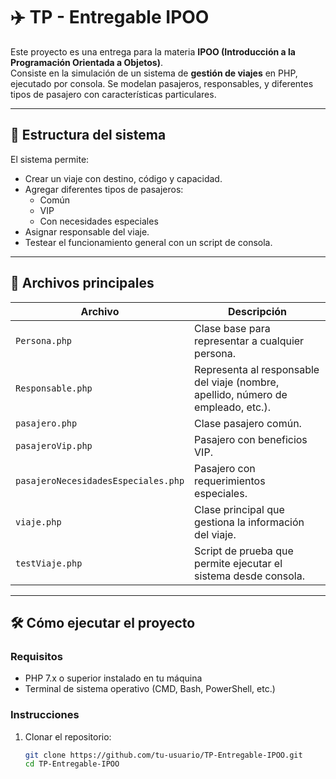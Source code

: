 # ✈️ TP - Entregable IPOO

Este proyecto es una entrega para la materia **IPOO (Introducción a la Programación Orientada a Objetos)**.  
Consiste en la simulación de un sistema de **gestión de viajes** en PHP, ejecutado por consola. Se modelan pasajeros, responsables, y diferentes tipos de pasajero con características particulares.

---

## 🧩 Estructura del sistema

El sistema permite:

- Crear un viaje con destino, código y capacidad.
- Agregar diferentes tipos de pasajeros:
  - Común
  - VIP
  - Con necesidades especiales
- Asignar responsable del viaje.
- Testear el funcionamiento general con un script de consola.

---

## 📁 Archivos principales

| Archivo                          | Descripción |
|----------------------------------|-------------|
| `Persona.php`                    | Clase base para representar a cualquier persona. |
| `Responsable.php`                | Representa al responsable del viaje (nombre, apellido, número de empleado, etc.). |
| `pasajero.php`                   | Clase pasajero común. |
| `pasajeroVip.php`                | Pasajero con beneficios VIP. |
| `pasajeroNecesidadesEspeciales.php` | Pasajero con requerimientos especiales. |
| `viaje.php`                      | Clase principal que gestiona la información del viaje. |
| `testViaje.php`                  | Script de prueba que permite ejecutar el sistema desde consola. |

---

## 🛠️ Cómo ejecutar el proyecto

### Requisitos

- PHP 7.x o superior instalado en tu máquina
- Terminal de sistema operativo (CMD, Bash, PowerShell, etc.)

### Instrucciones

1. Clonar el repositorio:
   ```bash
   git clone https://github.com/tu-usuario/TP-Entregable-IPOO.git
   cd TP-Entregable-IPOO
